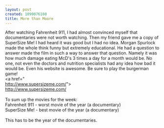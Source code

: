 ```yaml
--- 
layout: post
created: 1099076100
title: More than Moore
---
```

After watching Fahrenheit 911, I had almost convinced myself that documentaries were not worth watching.  Then my friend gave me a copy of SuperSize Me!  I had heard it was good but I had no idea.  Morgan Spurlock made the whole think funny but extremely educational.  He had a question to answer made the film in such a way to answer that question.  Namely it was how much damage eating McD's 3 times a day for a month would be.  No one, not even the doctors and nutrition specialists had any idea how bad it would be.  Even his website is awesome.  Be sure to play the burgerman game!
<br />&lt;a href=&quot;
<br />http://www.supersizeme.com/"&gt;
<br />http://www.supersizeme.com/</a>
<br />
<br />To sum up the movies for the week:
<br />Fahrenheit 911 - worst movie of the year (a documentary)
<br />SuperSize Me! - best movie of the year (a documentary)
<br />
<br />This has to be the year of the documentaries.
